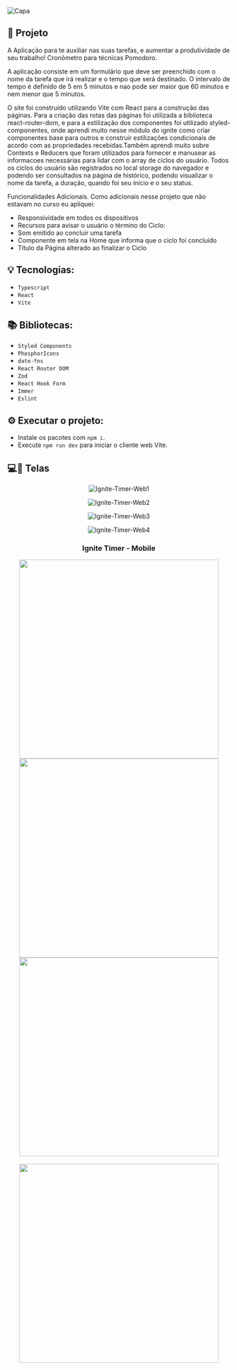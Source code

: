 ![Capa](https://user-images.githubusercontent.com/87530595/211957957-cf2b2e60-1479-49f4-899c-2ce1fd7b3af0.png)

## :rocket: Projeto

A Aplicação para te auxiliar nas suas tarefas, e aumentar a produtividade de seu trabalho! Cronômetro para técnicas Pomodoro.

A aplicação consiste em um formulário que deve ser preenchido com o nome da tarefa que irá realizar e o tempo que será destinado. O intervalo de tempo é definido de 5 em 5 minutos e nao pode ser maior que 60 minutos e nem menor que 5 minutos.

O site foi construído utilizando Vite com React para a construção das páginas. Para a criação das rotas das páginas foi utilizada a biblioteca react-router-dom, e para a estilização dos componentes foi utilizado styled-componentes, onde aprendi muito nesse módulo do ignite como criar componentes base para outros e construir estilizações condicionais de acordo com as propriedades recebidas.Também aprendi muito sobre Contexts e Reducers que foram utilizados para fornecer e manusear as informacoes necessárias para lidar com o array de ciclos do usuário. Todos os ciclos do usuário são registrados no local storage do navegador e podendo ser consultados na página de histórico, podendo visualizar o nome da tarefa, a duração, quando foi seu início e o seu status.

Funcionalidades Adicionais.
Como adicionais nesse projeto que não estavam no curso eu apliquei:
- Responsividade em todos os dispositivos 
- Recursos para avisar o usuário o término do Ciclo:
- Som emitido ao concluir uma tarefa 
- Componente em tela na Home que informa que o ciclo foi concluído 
- Título da Página alterado ao finalizar o Ciclo


## :bulb: Tecnologias:

- `Typescript`
- `React`
- `Vite`

## :books: Bibliotecas:

- `Styled Components`
- `PhosphorIcons`
- `date-fns`
- `React Router DOM`
- `Zod`
- `React Hook Form`
- `Immer`
- `Eslint`

## :gear: Executar o projeto:

- Instale os pacotes com `npm i`.
- Execute `npm run dev` para iniciar o cliente web Vite.

## :computer::iphone: Telas

<div align='center'>

![Ignite-Timer-Web1](https://user-images.githubusercontent.com/87530595/211960019-eca828ff-14a2-4656-b9c7-92976a3e52f5.png)

![Ignite-Timer-Web2](https://user-images.githubusercontent.com/87530595/211960023-2094d123-5f30-4f1f-8424-d7288ca11453.png)

![Ignite-Timer-Web3](https://user-images.githubusercontent.com/87530595/211960027-3caa4436-3236-409b-8bc1-867454e181d3.png)

![Ignite-Timer-Web4](https://user-images.githubusercontent.com/87530595/211960029-5d4bc761-1748-4006-840e-70789dadbbcc.png)

</div>

<div align='center'> 

<h3>Ignite Timer - Mobile</h3>

<img src='https://user-images.githubusercontent.com/87530595/211960002-4af5a94d-ec65-4107-94d3-da2fa996ffb0.png' height='450' />

<img src='https://user-images.githubusercontent.com/87530595/211960008-92f5e878-0f03-4a83-9269-6d67c358ab4f.png' height='450' />

<img src='https://user-images.githubusercontent.com/87530595/211960013-81207651-7a92-41c3-bcb4-d1ffa036a581.png' height='450' />

<br/>
<br/>

<img src='https://user-images.githubusercontent.com/87530595/211960017-a164b621-e5de-41cb-b53f-ac3899298684.png' height='450' />

</div>
